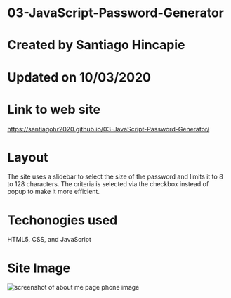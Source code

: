 # 03-JavaScript-Password-Generator

# Created by Santiago Hincapie 

# Updated on 10/03/2020

# Link to web site

https://santiagohr2020.github.io/03-JavaScript-Password-Generator/

# Layout

The site uses a slidebar to select the size of the password and limits it to 8 to 128 characters. The criteria is selected via the checkbox instead of popup to make it more efficient. 

# Techonogies used

HTML5, CSS, and JavaScript

# Site Image

![screenshot of about me page phone image](assets/images/Screenshots/screenshot1.PNG)